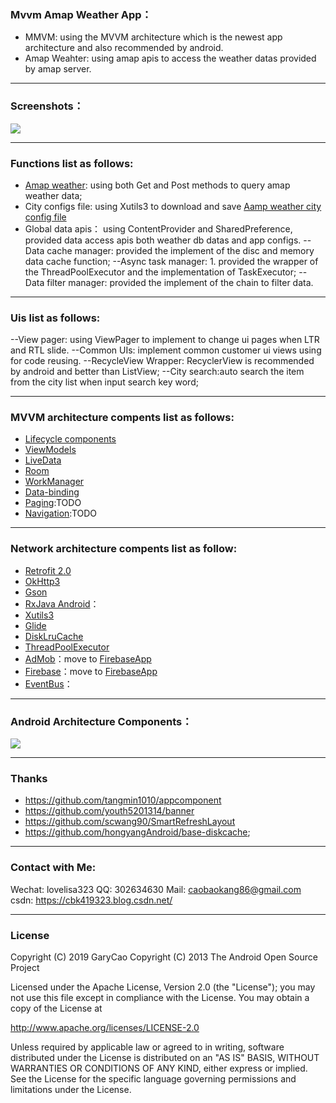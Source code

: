 ### Mvvm Amap Weather App：
- MMVM: using the MVVM architecture which is the newest app architecture and also recommended by android.
- Amap Weahter: using amap apis to access the weather datas provided by amap server.

-------
### Screenshots：
![](https://github.com/caobaokang419/WeatherApp/blob/master/screenshots/city_weather_screenshot.jpg)


-------
### Functions list as follows: 
- [Amap weather](https://lbs.amap.com/api/webservice/guide/api/weatherinfo/): using both Get and Post methods to query amap weather data;
- City configs file: using Xutils3 to download and save [Aamp weather city config file](http://a.amap.com/lbs/static/file/AMap_adcode_citycode.xlsx.zip)
- Global data apis： using ContentProvider and SharedPreference, provided data access apis both weather db datas and app configs.
--Data cache manager: provided the implement of the disc and memory data cache function;
--Async task manager: 1. provided the wrapper of the ThreadPoolExecutor and the implementation of TaskExecutor;
--Data filter manager: provided the implement of the chain to filter data. 


-------
### Uis list as follows: 
--View pager: using ViewPager to implement to change ui pages when LTR and RTL slide.
--Common UIs: implement common customer ui views using for code reusing.
--RecycleView Wrapper: RecyclerView is recommended by android  and better than ListView;
--City search:auto search the item from the city list when input search key word;

-------
### MVVM architecture compents list as follows: 
- [Lifecycle components](https://developer.android.google.cn/topic/libraries/architecture/lifecycle)
- [ViewModels](https://developer.android.google.cn/topic/libraries/architecture/viewmodel)
- [LiveData](https://developer.android.google.cn/topic/libraries/architecture/livedata) 
- [Room](https://developer.android.google.cn/topic/libraries/architecture/room)
- [WorkManager](https://developer.android.google.cn/topic/libraries/architecture/workmanager/) 
- [Data-binding](https://developer.android.google.cn/topic/libraries/data-binding//) 
- [Paging](https://developer.android.google.cn/topic/libraries/architecture/paging/):TODO
- [Navigation](https://developer.android.google.cn/topic/libraries/architecture/navigation/):TODO

-------
### Network architecture compents list as follow:
- [Retrofit 2.0](https://blog.csdn.net/carson_ho/article/details/73732076)
- [OkHttp3](https://blog.csdn.net/xx326664162/article/details/77714126)
- [Gson](https://baijiahao.baidu.com/s?id=1607221675455152057&wfr=spider&for=pc)
- [RxJava Android](https://gank.io/post/560e15be2dca930e00da1083)：
- [Xutils3](https://github.com/wyouflf/xUtils3)
- [Glide](https://www.jianshu.com/p/7ce7b02988a4)
- [DiskLruCache](https://github.com/JakeWharton/DiskLruCache)
- [ThreadPoolExecutor](https://www.jianshu.com/p/4d4634c92253)
- [AdMob](https://developers.google.com/admob/android/quick-start?hl=zh-CN#import_the_mobile_ads_sdk)：move to [FirebaseApp](https://github.com/caobaokang419/FirebaseApp)
- [Firebase](https://developers.google.com/firebase/docs/android/setup?hl=zh-CN)：move to [FirebaseApp](https://github.com/caobaokang419/FirebaseApp)
- [EventBus](https://www.jianshu.com/p/7ce7b02988a4)：


-------
### Android Architecture Components：
![](https://developer.android.google.cn/topic/libraries/architecture/images/final-architecture.png)


-------
### Thanks
- https://github.com/tangmin1010/appcomponent
- https://github.com/youth5201314/banner
- https://github.com/scwang90/SmartRefreshLayout
- https://github.com/hongyangAndroid/base-diskcache;

-------
### Contact with Me:
Wechat: lovelisa323 
QQ: 302634630
Mail: caobaokang86@gmail.com 
csdn: https://cbk419323.blog.csdn.net/


-------
### License
Copyright (C) 2019 GaryCao
Copyright (C) 2013 The Android Open Source Project

Licensed under the Apache License, Version 2.0 (the "License");
you may not use this file except in compliance with the License.
You may obtain a copy of the License at

   http://www.apache.org/licenses/LICENSE-2.0

Unless required by applicable law or agreed to in writing, software
distributed under the License is distributed on an "AS IS" BASIS,
WITHOUT WARRANTIES OR CONDITIONS OF ANY KIND, either express or implied.
See the License for the specific language governing permissions and
limitations under the License.
